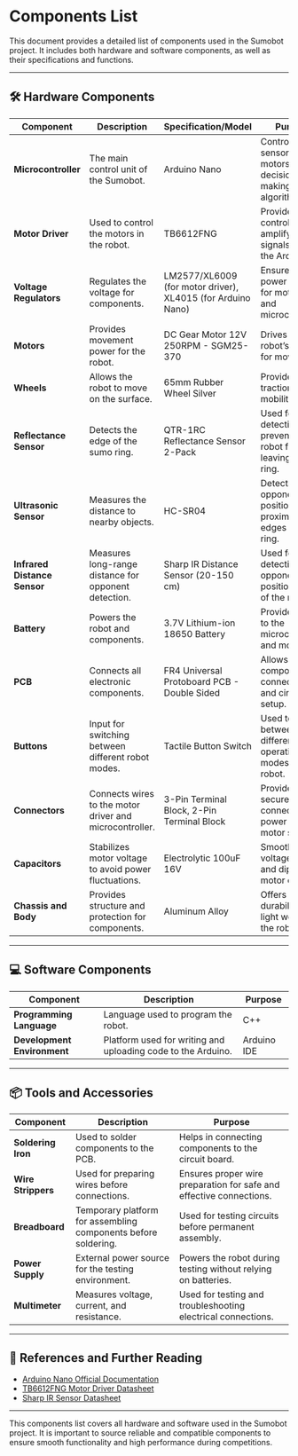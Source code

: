 # Components List

This document provides a detailed list of components used in the Sumobot project. It includes both hardware and software components, as well as their specifications and functions.

---

## 🛠️ **Hardware Components**

| **Component**                                | **Description**                                                     | **Specification/Model**                           | **Purpose**                                                  |
|----------------------------------------------|---------------------------------------------------------------------|---------------------------------------------------|--------------------------------------------------------------|
| **Microcontroller**                          | The main control unit of the Sumobot.                              | Arduino Nano                                      | Controls all sensors, motors, and decision-making algorithms. |
| **Motor Driver**                             | Used to control the motors in the robot.                           | TB6612FNG                                          | Provides motor control by amplifying signals from the Arduino. |
| **Voltage Regulators**                       | Regulates the voltage for components.                              | LM2577/XL6009 (for motor driver), XL4015 (for Arduino Nano) | Ensures stable power supply for motor driver and microcontroller. |
| **Motors**                                   | Provides movement power for the robot.                             | DC Gear Motor 12V 250RPM - SGM25-370               | Drives the robot’s wheels for movement.                      |
| **Wheels**                                   | Allows the robot to move on the surface.                           | 65mm Rubber Wheel Silver                          | Provides traction and mobility.                              |
| **Reflectance Sensor**                       | Detects the edge of the sumo ring.                                | QTR-1RC Reflectance Sensor 2-Pack                  | Used for line detection to prevent the robot from leaving the ring. |
| **Ultrasonic Sensor**                        | Measures the distance to nearby objects.                           | HC-SR04                                            | Detects opponent position and proximity to the edges of the ring. |
| **Infrared Distance Sensor**                 | Measures long-range distance for opponent detection.               | Sharp IR Distance Sensor (20-150 cm)              | Used for detecting opponent position in front of the robot.  |
| **Battery**                                  | Powers the robot and components.                                   | 3.7V Lithium-ion 18650 Battery                     | Provides power to the microcontroller and motors.             |
| **PCB**                                      | Connects all electronic components.                               | FR4 Universal Protoboard PCB - Double Sided       | Allows for easy component connections and circuit setup.     |
| **Buttons**                                  | Input for switching between different robot modes.                 | Tactile Button Switch                             | Used to switch between different operational modes of the robot. |
| **Connectors**                               | Connects wires to the motor driver and microcontroller.            | 3-Pin Terminal Block, 2-Pin Terminal Block         | Provides secure connections for power and motor signals.      |
| **Capacitors**                               | Stabilizes motor voltage to avoid power fluctuations.              | Electrolytic 100uF 16V                            | Smoothens out voltage spikes and dips in the motor circuit.  |
| **Chassis and Body**                         | Provides structure and protection for components.                  | Aluminum Alloy                                     | Offers strength, durability, and light weight for the robot.  |

---

## 💻 **Software Components**

| **Component**                                | **Description**                                                     | **Purpose**                                                  |
|----------------------------------------------|---------------------------------------------------------------------|--------------------------------------------------------------|
| **Programming Language**                     | Language used to program the robot.                                | C++                                                       | Main programming language for Arduino sketch and control.    |
| **Development Environment**                  | Platform used for writing and uploading code to the Arduino.       | Arduino IDE                                              | Used to write code and upload to the microcontroller.         |

---

## 📦 **Tools and Accessories**

| **Component**                                | **Description**                                                     | **Purpose**                                                  |
|----------------------------------------------|---------------------------------------------------------------------|--------------------------------------------------------------|
| **Soldering Iron**                           | Used to solder components to the PCB.                              | Helps in connecting components to the circuit board.         |
| **Wire Strippers**                           | Used for preparing wires before connections.                       | Ensures proper wire preparation for safe and effective connections. |
| **Breadboard**                               | Temporary platform for assembling components before soldering.     | Used for testing circuits before permanent assembly.         |
| **Power Supply**                             | External power source for the testing environment.                 | Powers the robot during testing without relying on batteries. |
| **Multimeter**                               | Measures voltage, current, and resistance.                         | Used for testing and troubleshooting electrical connections.  |

---

## 📝 **References and Further Reading**
- [Arduino Nano Official Documentation](https://www.arduino.cc/en/Guide/ArduinoNano)
- [TB6612FNG Motor Driver Datasheet](https://www.toshiba.semicon-storage.com/info/docget.jsp?did=2720&prodName=TB6612FNG)
- [Sharp IR Sensor Datasheet](https://www.sharp.co.jp/products/device/ir-sensor/pdf/data-sheets/sharp-ir-sensor-20cm-to-150cm.pdf)

---

This components list covers all hardware and software used in the Sumobot project. It is important to source reliable and compatible components to ensure smooth functionality and high performance during competitions.
